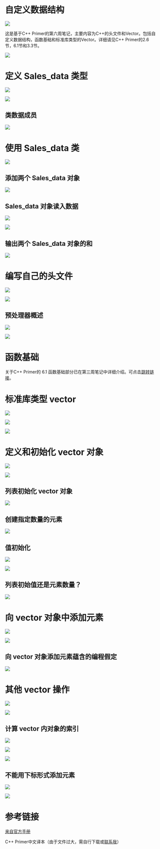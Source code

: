 # 自定义数据结构

![](https://raw.githubusercontent.com/liutiantian233/Blog/master/201902/sixth-week-1.png)

这是基于C++ Primer的第六周笔记，主要内容为C++的头文件和Vector。包括自定义数据结构，函数基础和标准库类型的Vector。详细请见C++ Primer的2.6节，6.1节和3.3节。

![](https://raw.githubusercontent.com/liutiantian233/Blog/master/201902/sixth-week-2.png)

# 定义 Sales_data 类型

![](https://raw.githubusercontent.com/liutiantian233/Blog/master/201902/sixth-week-3.png)

![](https://raw.githubusercontent.com/liutiantian233/Blog/master/201902/sixth-week-4.png)

## 类数据成员

![](https://raw.githubusercontent.com/liutiantian233/Blog/master/201902/sixth-week-5.png)

# 使用 Sales_data 类

![](https://raw.githubusercontent.com/liutiantian233/Blog/master/201902/sixth-week-6.png)

## 添加两个 Sales_data 对象

![](https://raw.githubusercontent.com/liutiantian233/Blog/master/201902/sixth-week-7.png)

## Sales_data 对象读入数据

![](https://raw.githubusercontent.com/liutiantian233/Blog/master/201902/sixth-week-8.png)

![](https://raw.githubusercontent.com/liutiantian233/Blog/master/201902/sixth-week-9.png)

## 输出两个 Sales_data 对象的和

![](https://raw.githubusercontent.com/liutiantian233/Blog/master/201902/sixth-week-10.png)

# 编写自己的头文件

![](https://raw.githubusercontent.com/liutiantian233/Blog/master/201902/sixth-week-11.png)

![](https://raw.githubusercontent.com/liutiantian233/Blog/master/201902/sixth-week-12.png)

## 预处理器概述

![](https://raw.githubusercontent.com/liutiantian233/Blog/master/201902/sixth-week-13.png)

![](https://raw.githubusercontent.com/liutiantian233/Blog/master/201902/sixth-week-14.png)

# 函数基础

关于C++ Primer的 6.1 函数基础部分已在第三周笔记中详细介绍。可点击[跳转链接](https://liutiantian233.github.io/about-cpp/2019/the-third-week-for-C++-1.html#函数基础)。

# 标准库类型 vector

![](https://raw.githubusercontent.com/liutiantian233/Blog/master/201902/sixth-week-15.png)

![](https://raw.githubusercontent.com/liutiantian233/Blog/master/201902/sixth-week-16.png)

![](https://raw.githubusercontent.com/liutiantian233/Blog/master/201902/sixth-week-17.png)

# 定义和初始化 vector 对象

![](https://raw.githubusercontent.com/liutiantian233/Blog/master/201902/sixth-week-18.png)

![](https://raw.githubusercontent.com/liutiantian233/Blog/master/201902/sixth-week-19.png)

## 列表初始化 vector 对象

![](https://raw.githubusercontent.com/liutiantian233/Blog/master/201902/sixth-week-20.png)

## 创建指定数量的元素

![](https://raw.githubusercontent.com/liutiantian233/Blog/master/201902/sixth-week-21.png)

## 值初始化

![](https://raw.githubusercontent.com/liutiantian233/Blog/master/201902/sixth-week-22.png)

![](https://raw.githubusercontent.com/liutiantian233/Blog/master/201902/sixth-week-23.png)

## 列表初始值还是元素数量？

![](https://raw.githubusercontent.com/liutiantian233/Blog/master/201902/sixth-week-24.png)

# 向 vector 对象中添加元素

![](https://raw.githubusercontent.com/liutiantian233/Blog/master/201902/sixth-week-25.png)

![](https://raw.githubusercontent.com/liutiantian233/Blog/master/201902/sixth-week-26.png)

## 向 vector 对象添加元素蕴含的编程假定

![](https://raw.githubusercontent.com/liutiantian233/Blog/master/201902/sixth-week-27.png)

# 其他 vector 操作

![](https://raw.githubusercontent.com/liutiantian233/Blog/master/201902/sixth-week-28.png)

![](https://raw.githubusercontent.com/liutiantian233/Blog/master/201902/sixth-week-29.png)

## 计算 vector 内对象的索引

![](https://raw.githubusercontent.com/liutiantian233/Blog/master/201902/sixth-week-30.png)

![](https://raw.githubusercontent.com/liutiantian233/Blog/master/201902/sixth-week-31.png)

![](https://raw.githubusercontent.com/liutiantian233/Blog/master/201902/sixth-week-32.png)

## 不能用下标形式添加元素

![](https://raw.githubusercontent.com/liutiantian233/Blog/master/201902/sixth-week-33.png)

![](https://raw.githubusercontent.com/liutiantian233/Blog/master/201902/sixth-week-34.png)

# 参考链接

[来自官方手册](https://zh.cppreference.com/w/首页)

C++ Primer中文译本（由于文件过大，需自行下载或[联系我](https://liutiantian233.github.io/about/)）
